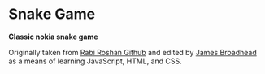 # Snake Game

**Classic nokia snake game**

Originally taken from [Rabi Roshan Github](https://github.com/RabiRoshan/snake_game) and edited by [James Broadhead](https://jamesbroadhead.com/) as a means of learning JavaScript, HTML, and CSS. 

